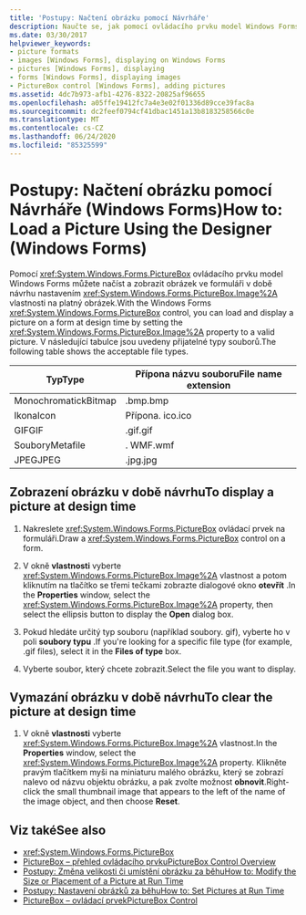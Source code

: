 ```yaml
---
title: 'Postupy: Načtení obrázku pomocí Návrháře'
description: Naučte se, jak pomocí ovládacího prvku model Windows Forms PictureBox načíst a zobrazit obrázek ve formuláři v době návrhu.
ms.date: 03/30/2017
helpviewer_keywords:
- picture formats
- images [Windows Forms], displaying on Windows Forms
- pictures [Windows Forms], displaying
- forms [Windows Forms], displaying images
- PictureBox control [Windows Forms], adding pictures
ms.assetid: 4dc7b973-afb1-4276-8322-20825af96655
ms.openlocfilehash: a05ffe19412fc7a4e3e02f01336d89cce39fac8a
ms.sourcegitcommit: dc2feef0794cf41dbac1451a13b8183258566c0e
ms.translationtype: MT
ms.contentlocale: cs-CZ
ms.lasthandoff: 06/24/2020
ms.locfileid: "85325599"
---
```

# <a name="how-to-load-a-picture-using-the-designer-windows-forms"></a><span data-ttu-id="65b54-103">Postupy: Načtení obrázku pomocí Návrháře (Windows Forms)</span><span class="sxs-lookup"><span data-stu-id="65b54-103">How to: Load a Picture Using the Designer (Windows Forms)</span></span>

<span data-ttu-id="65b54-104">Pomocí <xref:System.Windows.Forms.PictureBox> ovládacího prvku model Windows Forms můžete načíst a zobrazit obrázek ve formuláři v době návrhu nastavením <xref:System.Windows.Forms.PictureBox.Image%2A> vlastnosti na platný obrázek.</span><span class="sxs-lookup"><span data-stu-id="65b54-104">With the Windows Forms <xref:System.Windows.Forms.PictureBox> control, you can load and display a picture on a form at design time by setting the <xref:System.Windows.Forms.PictureBox.Image%2A> property to a valid picture.</span></span> <span data-ttu-id="65b54-105">V následující tabulce jsou uvedeny přijatelné typy souborů.</span><span class="sxs-lookup"><span data-stu-id="65b54-105">The following table shows the acceptable file types.</span></span>

|<span data-ttu-id="65b54-106">Typ</span><span class="sxs-lookup"><span data-stu-id="65b54-106">Type</span></span>|<span data-ttu-id="65b54-107">Přípona názvu souboru</span><span class="sxs-lookup"><span data-stu-id="65b54-107">File name extension</span></span>|
|---|---|
|<span data-ttu-id="65b54-108">Monochromatick</span><span class="sxs-lookup"><span data-stu-id="65b54-108">Bitmap</span></span>|<span data-ttu-id="65b54-109">.bmp</span><span class="sxs-lookup"><span data-stu-id="65b54-109">.bmp</span></span>|
|<span data-ttu-id="65b54-110">Ikona</span><span class="sxs-lookup"><span data-stu-id="65b54-110">Icon</span></span>|<span data-ttu-id="65b54-111">Přípona. ico</span><span class="sxs-lookup"><span data-stu-id="65b54-111">.ico</span></span>|
|<span data-ttu-id="65b54-112">GIF</span><span class="sxs-lookup"><span data-stu-id="65b54-112">GIF</span></span>|<span data-ttu-id="65b54-113">.gif</span><span class="sxs-lookup"><span data-stu-id="65b54-113">.gif</span></span>|
|<span data-ttu-id="65b54-114">Soubory</span><span class="sxs-lookup"><span data-stu-id="65b54-114">Metafile</span></span>|<span data-ttu-id="65b54-115">. WMF</span><span class="sxs-lookup"><span data-stu-id="65b54-115">.wmf</span></span>|
|<span data-ttu-id="65b54-116">JPEG</span><span class="sxs-lookup"><span data-stu-id="65b54-116">JPEG</span></span>|<span data-ttu-id="65b54-117">.jpg</span><span class="sxs-lookup"><span data-stu-id="65b54-117">.jpg</span></span>|

## <a name="to-display-a-picture-at-design-time"></a><span data-ttu-id="65b54-118">Zobrazení obrázku v době návrhu</span><span class="sxs-lookup"><span data-stu-id="65b54-118">To display a picture at design time</span></span>

1. <span data-ttu-id="65b54-119">Nakreslete <xref:System.Windows.Forms.PictureBox> ovládací prvek na formuláři.</span><span class="sxs-lookup"><span data-stu-id="65b54-119">Draw a <xref:System.Windows.Forms.PictureBox> control on a form.</span></span>

2. <span data-ttu-id="65b54-120">V okně **vlastnosti** vyberte <xref:System.Windows.Forms.PictureBox.Image%2A> vlastnost a potom kliknutím na tlačítko se třemi tečkami zobrazte dialogové okno **otevřít** .</span><span class="sxs-lookup"><span data-stu-id="65b54-120">In the **Properties** window, select the <xref:System.Windows.Forms.PictureBox.Image%2A> property, then select the ellipsis button to display the **Open** dialog box.</span></span>

3. <span data-ttu-id="65b54-121">Pokud hledáte určitý typ souboru (například soubory. gif), vyberte ho v poli **soubory typu** .</span><span class="sxs-lookup"><span data-stu-id="65b54-121">If you're looking for a specific file type (for example, .gif files), select it in the **Files of type** box.</span></span>

4. <span data-ttu-id="65b54-122">Vyberte soubor, který chcete zobrazit.</span><span class="sxs-lookup"><span data-stu-id="65b54-122">Select the file you want to display.</span></span>

## <a name="to-clear-the-picture-at-design-time"></a><span data-ttu-id="65b54-123">Vymazání obrázku v době návrhu</span><span class="sxs-lookup"><span data-stu-id="65b54-123">To clear the picture at design time</span></span>

1. <span data-ttu-id="65b54-124">V okně **vlastnosti** vyberte <xref:System.Windows.Forms.PictureBox.Image%2A> vlastnost.</span><span class="sxs-lookup"><span data-stu-id="65b54-124">In the **Properties** window, select the <xref:System.Windows.Forms.PictureBox.Image%2A> property.</span></span> <span data-ttu-id="65b54-125">Klikněte pravým tlačítkem myši na miniaturu malého obrázku, který se zobrazí nalevo od názvu objektu obrázku, a pak zvolte možnost **obnovit**.</span><span class="sxs-lookup"><span data-stu-id="65b54-125">Right-click the small thumbnail image that appears to the left of the name of the image object, and then choose **Reset**.</span></span>

## <a name="see-also"></a><span data-ttu-id="65b54-126">Viz také</span><span class="sxs-lookup"><span data-stu-id="65b54-126">See also</span></span>

- <xref:System.Windows.Forms.PictureBox>
- [<span data-ttu-id="65b54-127">PictureBox – přehled ovládacího prvku</span><span class="sxs-lookup"><span data-stu-id="65b54-127">PictureBox Control Overview</span></span>](picturebox-control-overview-windows-forms.md)
- [<span data-ttu-id="65b54-128">Postupy: Změna velikosti či umístění obrázku za běhu</span><span class="sxs-lookup"><span data-stu-id="65b54-128">How to: Modify the Size or Placement of a Picture at Run Time</span></span>](how-to-modify-the-size-or-placement-of-a-picture-at-run-time-windows-forms.md)
- [<span data-ttu-id="65b54-129">Postupy: Nastavení obrázků za běhu</span><span class="sxs-lookup"><span data-stu-id="65b54-129">How to: Set Pictures at Run Time</span></span>](how-to-set-pictures-at-run-time-windows-forms.md)
- [<span data-ttu-id="65b54-130">PictureBox – ovládací prvek</span><span class="sxs-lookup"><span data-stu-id="65b54-130">PictureBox Control</span></span>](picturebox-control-windows-forms.md)
